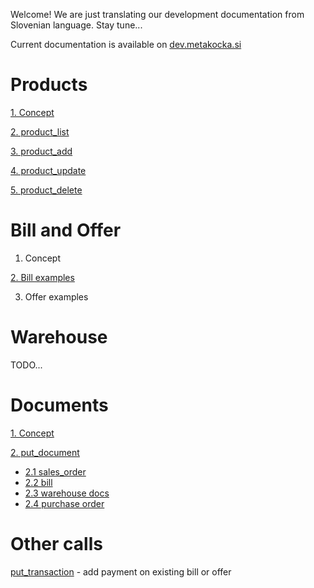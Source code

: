 Welcome!
We are just translating our development documentation from Slovenian language. Stay tune...

Current documentation is available on [dev.metakocka.si](http://dev.metakocka.si/eshop/index.html)

# Products
[1. Concept](/docs/product_concept.md)

[2. product_list](/docs/product_list.md)

[3. product_add](/docs/product_add.md)

[4. product_update](/docs/product_update.md)

[5. product_delete](/docs/product_delete.md)

# Bill and Offer
1. Concept

[2. Bill examples](/docs/put_sales_bill_examples.md)

3. Offer examples

# Warehouse
TODO...
# Documents
[1. Concept](/docs/documents_concept.md)

[2. put_document](/docs/documents_put_document.md)
* [2.1 sales_order](/docs/documents_put_document.md#21-sales_order)
* [2.2 bill](/docs/documents_put_document.md#22-bill)
* [2.3 warehouse docs](/docs/documents_put_document_whdocs.md)
* [2.4 purchase order](/docs/documents_put_document_purchase_order.md)

# Other calls
[put_transaction](/docs/put_transaction.md)  - add payment on existing bill or offer

